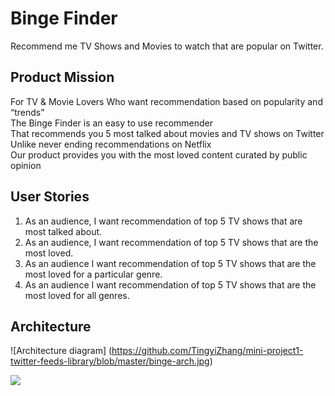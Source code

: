# Binge Finder

Recommend me TV Shows and Movies to watch that are popular on Twitter.

## Product Mission


For TV & Movie Lovers 
Who want recommendation based on popularity and “trends”  
The Binge Finder  is an easy to use recommender  
That recommends you 5 most talked about movies and TV shows on Twitter  
Unlike never ending recommendations on Netflix  
Our product provides you with the most loved content curated by public opinion


## User Stories
1. As an audience, I want recommendation of top 5 TV shows that are most talked about.
2. As an audience, I want recommendation of top 5 TV shows that are the most loved.
3. As an audience I want  recommendation of top 5 TV shows that are the most loved for a particular genre.
4. As an audience I want  recommendation of top 5 TV shows that are the most loved for all genres.


## Architecture
![Architecture diagram]
(https://github.com/TingyiZhang/mini-project1-twitter-feeds-library/blob/master/binge-arch.jpg)

<img src="https://github.com/TingyiZhang/mini-project1-twitter-feeds-library/blob/master/binge-arch.jpg">
